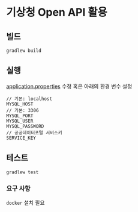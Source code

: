 # 기상청 Open API 활용

## 빌드

`gradlew build`

## 실행

[application.properties](src/main/resources/application.properties) 수정 혹은 아래의 환경 변수 설정

```
// 기본: localhost
MYSQL_HOST
// 기본: 3306
MYSQL_PORT
MYSQL_USER
MYSQL_PASSWORD
// 공공데이터포털 서비스키
SERVICE_KEY
```

## 테스트

`gradlew test`

### 요구 사항

`docker` 설치 필요
